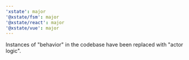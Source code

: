 ```yaml
---
'xstate': major
'@xstate/fsm': major
'@xstate/react': major
'@xstate/vue': major
---
```


Instances of "behavior" in the codebase have been replaced with "actor logic".
